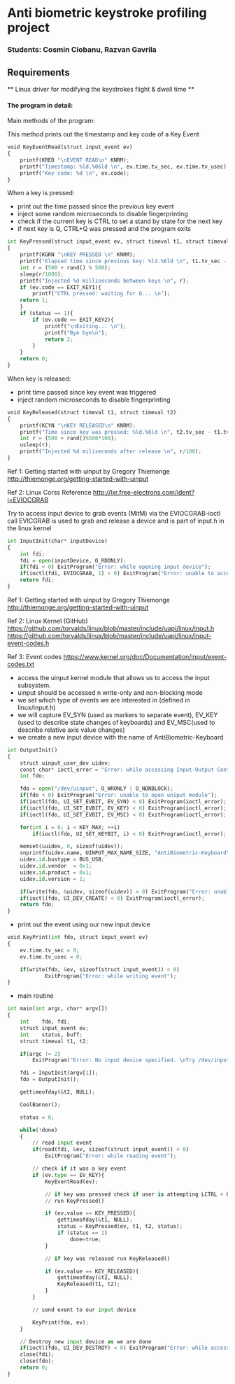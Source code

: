 
# Anti biometric keystroke profiling project ##

### Students: Cosmin Ciobanu, Razvan Gavrila

## Requirements
** Linux driver for modifying the keystrokes flight & dwell time **

#### The program in detail:

Main methods of the program:

This method prints out the timestamp and key code of a Key Event


```python
void KeyEventRead(struct input_event ev)
{
    printf(KRED "\nEVENT READ\n" KNRM);
    printf("Timestamp: %ld.%06ld \n", ev.time.tv_sec, ev.time.tv_usec);
    printf("Key code: %d \n", ev.code);
}
```

When a key is pressed:
  - print out the time passed since the previous key event
  - inject some random microseconds to disable fingerprinting
  - check if the current key is CTRL to set a stand by state for the next key
  - if next key is Q, CTRL+Q was pressed and the program exits


```python
int KeyPressed(struct input_event ev, struct timeval t1, struct timeval t2, int status)
{
    printf(KGRN "\nKEY PRESSED \n" KNRM);
    printf("Elapsed time since previous key: %ld.%6ld \n", t1.tv_sec - t2.tv_sec, t1.tv_usec - t2.tv_usec);
    int r = (500 + rand() % 500);
    sleep(r/1000);
    printf("Injected %d milliseconds between keys \n", r);
    if (ev.code == EXIT_KEY1){
        printf("CTRL pressed: waiting for Q... \n");
    return 1;
    }
    if (status == 1){
        if (ev.code == EXIT_KEY2){
            printf("\nExiting... \n");
            printf("Bye bye\n");
            return 2;
        }
    }
    return 0;
}

```

When key is released:
- print time passed since key event was triggered
- inject random microseconds to disable fingerprinting


```python
void KeyReleased(struct timeval t1, struct timeval t2)
{
    printf(KCYN "\nKEY RELEASED\n" KNRM);
    printf("Time since key was pressed: %ld.%6ld \n", t2.tv_sec - t1.tv_sec, t2.tv_usec - t1.tv_usec);
    int r = (500 + rand()%500*100);
    usleep(r);
    printf("Injected %d miliseconds after release \n", r/100);
}
```

Ref 1: Getting started with uinput by Gregory Thiemonge
http://thiemonge.org/getting-started-with-uinput

Ref 2: Linux Corss Reference
http://lxr.free-electrons.com/ident?i=EVIOCGRAB

Try to access input device to grab events (MitM) via the EVIOCGRAB-ioctl call
EVICGRAB is used to grab and release a device and is part of input.h in the linux kernel


```python
int InputInit(char* inputDevice)
{
    int fdi;
    fdi = open(inputDevice, O_RDONLY);
    if(fdi < 0) ExitProgram("Error: while opening input device");
    if(ioctl(fdi, EVIOCGRAB, 1) < 0) ExitProgram("Error: unable to access EVIOCGRAB");
    return fdi;
}
```

Ref 1: Getting started with uinput by Gregory Thiemonge
http://thiemonge.org/getting-started-with-uinput

Ref 2: Linux Kernel (GitHub)
https://github.com/torvalds/linux/blob/master/include/uapi/linux/input.h
https://github.com/torvalds/linux/blob/master/include/uapi/linux/input-event-codes.h

Ref 3: Event codes
https://www.kernel.org/doc/Documentation/input/event-codes.txt

- access the uinput kernel module that allows us to access the input subsystem.
- uinput should be accessed n write-only and non-blocking mode
- we set which type of events we are interested in (defined in linux/input.h)
- we will capture EV_SYN (used as markers to separate event), EV_KEY (used to describe
  state changes of keyboards) and EV_MSC(used to describe relative axis value changes)
- we create a new input device with the name of AntiBiometric-Keyboard


```python
int OutputInit()
{
    struct uinput_user_dev uidev;
    const char* ioctl_error = "Error: while accessing Input-Output Control";
    int fdo;

    fdo = open("/dev/uinput", O_WRONLY | O_NONBLOCK);
    if(fdo < 0) ExitProgram("Error: unable to open uniput module");
    if(ioctl(fdo, UI_SET_EVBIT, EV_SYN) < 0) ExitProgram(ioctl_error);
    if(ioctl(fdo, UI_SET_EVBIT, EV_KEY) < 0) ExitProgram(ioctl_error);
    if(ioctl(fdo, UI_SET_EVBIT, EV_MSC) < 0) ExitProgram(ioctl_error);

    for(int i = 0; i < KEY_MAX; ++i)
        if(ioctl(fdo, UI_SET_KEYBIT, i) < 0) ExitProgram(ioctl_error);

    memset(&uidev, 0, sizeof(uidev));
    snprintf(uidev.name, UINPUT_MAX_NAME_SIZE, "AntiBiometric-Keyboard");
    uidev.id.bustype = BUS_USB;
    uidev.id.vendor  = 0x1;
    uidev.id.product = 0x1;
    uidev.id.version = 1;

    if(write(fdo, &uidev, sizeof(uidev)) < 0) ExitProgram("Error: unable to create new input device");
    if(ioctl(fdo, UI_DEV_CREATE) < 0) ExitProgram(ioctl_error);
    return fdo;
}

```
- print out the event using our new input device

```python
void KeyPrint(int fdo, struct input_event ev)
{
    ev.time.tv_sec = 0;
    ev.time.tv_usec = 0;

    if(write(fdo, &ev, sizeof(struct input_event)) < 0)
            ExitProgram("Error: while writing event");
}

```
- main routine 

```python
int main(int argc, char* argv[])
{
    int    fdo, fdi;
    struct input_event ev;
    int    status, buff;
    struct timeval t1, t2;

    if(argc != 2)
        ExitProgram("Error: No input device specified. \nTry /dev/input/event0 \n");

    fdi = InputInit(argv[1]);
    fdo = OutputInit();

    gettimeofday(&t2, NULL);

    CoolBanner();

    status = 0;

    while(!done)
    {
        // read input event
        if(read(fdi, &ev, sizeof(struct input_event)) < 0)
            ExitProgram("Error: while reading event");

        // check if it was a key event
        if (ev.type == EV_KEY){
            KeyEventRead(ev);

            // if key was pressed check if user is attempting LCTRL + Q
            // run KeyPressed()

            if (ev.value == KEY_PRESSED){
                gettimeofday(&t1, NULL);
                status = KeyPressed(ev, t1, t2, status);
                if (status == 2)
                    done=true;
            }

            // if key was released run KeyReleased()

            if (ev.value == KEY_RELEASED){
                gettimeofday(&t2, NULL);
                KeyReleased(t1, t2);
            }
        }

        // send event to our input device

        KeyPrint(fdo, ev);
    }

    // Destroy new input device as we are done
    if(ioctl(fdo, UI_DEV_DESTROY) < 0) ExitProgram("Error: while accessing Input-Output Control");
    close(fdi);
    close(fdo);
    return 0;
}
```
